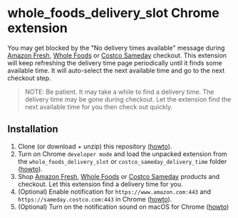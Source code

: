 # whole_foods_delivery_slot Chrome extension
You may get blocked by the "No delivery times available" message during [Amazon Fresh](https://www.amazon.com/alm/storefront?almBrandId=QW1hem9uIEZyZXNo), [Whole Foods](https://www.amazon.com/alm/storefront/?almBrandId=VUZHIFdob2xlIEZvb2Rz) or [Costco Sameday](https://sameday.costco.com) checkout.
This extension will keep refreshing the delivery time page periodically until it finds some available time. It will auto-select the next available time and go to the next checkout step.

> NOTE: Be patient. It may take a while to find a delivery time. The delivery time may be gone during checkout. Let the extension find the next available time for you then check out quickly.

## Installation
1. Clone (or download + unzip) this repository ([howto](https://help.github.com/en/github/creating-cloning-and-archiving-repositories/cloning-a-repository)).
2. Turn on Chrome `developer mode` and load the unpacked extension from the `whole_foods_delivery_slot` or `costco_sameday_delivery_time` folder ([howto](https://webkul.com/blog/how-to-install-the-unpacked-extension-in-chrome/)). 
3. Shop [Amazon Fresh](https://www.amazon.com/alm/storefront?almBrandId=QW1hem9uIEZyZXNo), [Whole Foods](https://www.amazon.com/alm/storefront/?almBrandId=VUZHIFdob2xlIEZvb2Rz) or [Costco Sameday](https://sameday.costco.com) products and checkout. Let this extension find a delivery time for you.
4. (Optional) Enable notification for `https://www.amazon.com:443` and `https://sameday.costco.com:443` in Chrome ([howto](https://support.google.com/chrome/answer/3220216)).
5. (Optional) Turn on the notification sound on macOS for Chrome ([howto](https://support.apple.com/en-us/HT204079))
